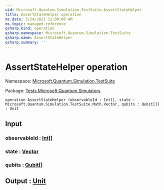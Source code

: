 ```yaml
---
uid: Microsoft.Quantum.Simulation.TestSuite.AssertStateHelper
title: AssertStateHelper operation
ms.date: 3/24/2021 12:00:00 AM
ms.topic: managed-reference
qsharp.kind: operation
qsharp.namespace: Microsoft.Quantum.Simulation.TestSuite
qsharp.name: AssertStateHelper
qsharp.summary: ''
---
```


# AssertStateHelper operation

Namespace: [Microsoft.Quantum.Simulation.TestSuite](xref:Microsoft.Quantum.Simulation.TestSuite)

Package: [Tests.Microsoft.Quantum.Simulators](https://nuget.org/packages/Tests.Microsoft.Quantum.Simulators)




```qsharp
operation AssertStateHelper (observableId : Int[], state : Microsoft.Quantum.Simulation.TestSuite.Math.Vector, qubits : Qubit[]) : Unit
```


## Input

### observableId : [Int](xref:microsoft.quantum.lang-ref.int)[]




### state : [Vector](xref:Microsoft.Quantum.Simulation.TestSuite.Math.Vector)




### qubits : [Qubit](xref:microsoft.quantum.lang-ref.qubit)[]





## Output : [Unit](xref:microsoft.quantum.lang-ref.unit)

